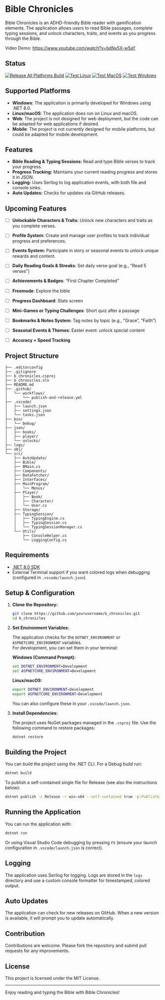 # Bible Chronicles

Bible Chronicles is an ADHD-friendly Bible reader with gamification elements. The application allows users to read Bible passages, complete typing sessions, and unlock characters, traits, and events as you progress through the Bible.

Video Demo: https://www.youtube.com/watch?v=bdNx5X-w5aY

## Status
[![Release All Platforms Build](https://github.com/alcoranpaul/b_chronicles/actions/workflows/publish-and-release.yml/badge.svg?branch=master&event=push)](https://github.com/alcoranpaul/b_chronicles/actions/workflows/publish-and-release.yml)
[![Test Linux](https://github.com/alcoranpaul/b_chronicles/actions/workflows/build-test-linux.yml/badge.svg?branch=master&event=push)](https://github.com/alcoranpaul/b_chronicles/actions/workflows/build-test-linux.yml)
[![Test MacOS](https://github.com/alcoranpaul/b_chronicles/actions/workflows/build-test-macos.yml/badge.svg?branch=master&event=push)](https://github.com/alcoranpaul/b_chronicles/actions/workflows/build-test-macos.yml)
[![Test Windows](https://github.com/alcoranpaul/b_chronicles/actions/workflows/build-test-windows.yml/badge.svg?branch=master&event=push)](https://github.com/alcoranpaul/b_chronicles/actions/workflows/build-test-windows.yml)


## Supported Platforms
- **Windows**: The application is primarily developed for Windows using .NET 8.0.
- **Linux/macOS**: The application does run on Linux and macOS.
- **Web**: The project is not designed for web deployment, but the code can be adapted for web applications if desired.
- **Mobile**: The project is not currently designed for mobile platforms, but could be adapted for mobile development.

## Features

- **Bible Reading & Typing Sessions:** Read and type Bible verses to track your progress.
- **Progress Tracking:** Maintains your current reading progress and stores it in JSON.
- **Logging:** Uses Serilog to log application events, with both file and console sinks.
- **Auto Updates:** Checks for updates via GitHub releases.

## Upcoming Features

- [ ] **Unlockable Characters & Traits:** Unlock new characters and traits as you complete verses.
- [ ] **Profile System:** Create and manage user profiles to track individual progress and preferences.
- [ ] **Events System:** Participate in story or seasonal events to unlock unique rewards and content.
- [ ] **Daily Reading Goals & Streaks**: Set daily verse goal (e.g., "Read 5 verses")
- [ ] **Achievements & Badges**: “First Chapter Completed”
- [ ] **Freemode**: Explore the bible
- [ ] **Progress Dashboard**: Stats screen
- [ ] **Mini-Games or Typing Challenges**: Short quiz after a passage
- [ ] **Bookmarks & Notes System**: Tag notes by topic (e.g., “Grace”, “Faith”)
- [ ] **Seasonal Events & Themes**: Easter event: unlock special content
- [ ] **Accuracy + Speed Tracking**


## Project Structure

```
├── .editorconfig
├── .gitignore
├── b_chronicles.csproj
├── b_chronicles.sln
├── README.md
├── .github/
│   └── workflows/
│       └── publish-and-release.yml
├── .vscode/
│   ├── launch.json
│   ├── settings.json
│   └── tasks.json
├── bin/
│   └── Debug/
├── json/
│   ├── books/
│   ├── player/
│   └── unlocks/
├── logs/
├── obj/
└── src/
    ├── AutoUpdate/
    ├── Bible/
    ├── BMain.cs
    ├── Components/
    ├── DataFetcher/
    ├── Interfaces/
    ├── MainProgram/
    │   └── Menus/
    ├── Player/
    │   ├── Book/
    │   ├── Character/
    │   └── User.cs
    ├── Storage/
    ├── TypingSession/
    │   ├── TypingEngine.cs
    │   ├── TypingSession.cs
    │   └── TypingSessionManager.cs
    └── Utils/
        ├── ConsoleHelper.cs
        └── LoggingConfig.cs
```

## Requirements

- [.NET 8.0 SDK](https://dotnet.microsoft.com/download/dotnet/8.0)
- External Terminal support if you want colored logs when debugging (configured in `.vscode/launch.json`).

## Setup & Configuration

1. **Clone the Repository:**

   ```bash
   git clone https://github.com/yourusername/b_chronicles.git
   cd b_chronicles
   ```

2. **Set Environment Variables:**

   The application checks for the `DOTNET_ENVIRONMENT` or `ASPNETCORE_ENVIRONMENT` variables.  
   For development, you can set them in your terminal:
   
   **Windows (Command Prompt):**

   ```cmd
   set DOTNET_ENVIRONMENT=Development
   set ASPNETCORE_ENVIRONMENT=Development
   ```

   **Linux/macOS:**

   ```bash
   export DOTNET_ENVIRONMENT=Development
   export ASPNETCORE_ENVIRONMENT=Development
   ```

   You can also configure these in your `.vscode/launch.json`.

3. **Install Dependencies:**

   The project uses NuGet packages managed in the `.csproj` file. Use the following command to restore packages:

   ```bash
   dotnet restore
   ```

## Building the Project

You can build the project using the .NET CLI. For a Debug build run:

```bash
dotnet build
```

To publish a self-contained single file for Release (see also the instructions below):

```bash
dotnet publish -c Release -r win-x64 --self-contained true -p:PublishSingleFile=true -p:IncludeAllContentForSelfExtract=true
```

## Running the Application

You can run the application with:

```bash
dotnet run
```

Or using Visual Studio Code debugging by pressing `F5` (ensure your launch configuration in `.vscode/launch.json` is correct).

## Logging

The application uses Serilog for logging. Logs are stored in the `logs` directory and use a custom console formatter for timestamped, colored output.

## Auto Updates

The application can check for new releases on GitHub. When a new version is available, it will prompt you to update automatically.

## Contribution

Contributions are welcome. Please fork the repository and submit pull requests for any improvements.

## License

This project is licensed under the MIT License.

---

Enjoy reading and typing the Bible with Bible Chronicles!
